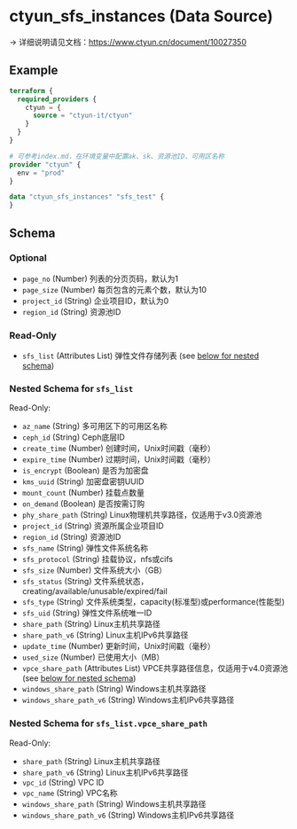 # ctyun_sfs_instances (Data Source)
-> 详细说明请见文档：https://www.ctyun.cn/document/10027350



## Example

```terraform
terraform {
  required_providers {
    ctyun = {
      source = "ctyun-it/ctyun"
    }
  }
}

# 可参考index.md，在环境变量中配置ak、sk、资源池ID、可用区名称
provider "ctyun" {
  env = "prod"
}

data "ctyun_sfs_instances" "sfs_test" {
}
```

<!-- schema generated by tfplugindocs -->
## Schema

### Optional

- `page_no` (Number) 列表的分页页码，默认为1
- `page_size` (Number) 每页包含的元素个数，默认为10
- `project_id` (String) 企业项目ID，默认为0
- `region_id` (String) 资源池ID

### Read-Only

- `sfs_list` (Attributes List) 弹性文件存储列表 (see [below for nested schema](#nestedatt--sfs_list))

<a id="nestedatt--sfs_list"></a>
### Nested Schema for `sfs_list`

Read-Only:

- `az_name` (String) 多可用区下的可用区名称
- `ceph_id` (String) Ceph底层ID
- `create_time` (Number) 创建时间，Unix时间戳（毫秒）
- `expire_time` (Number) 过期时间，Unix时间戳（毫秒）
- `is_encrypt` (Boolean) 是否为加密盘
- `kms_uuid` (String) 加密盘密钥UUID
- `mount_count` (Number) 挂载点数量
- `on_demand` (Boolean) 是否按需订购
- `phy_share_path` (String) Linux物理机共享路径，仅适用于v3.0资源池
- `project_id` (String) 资源所属企业项目ID
- `region_id` (String) 资源池ID
- `sfs_name` (String) 弹性文件系统名称
- `sfs_protocol` (String) 挂载协议，nfs或cifs
- `sfs_size` (Number) 文件系统大小（GB）
- `sfs_status` (String) 文件系统状态，creating/available/unusable/expired/fail
- `sfs_type` (String) 文件系统类型，capacity(标准型)或performance(性能型)
- `sfs_uid` (String) 弹性文件系统唯一ID
- `share_path` (String) Linux主机共享路径
- `share_path_v6` (String) Linux主机IPv6共享路径
- `update_time` (Number) 更新时间，Unix时间戳（毫秒）
- `used_size` (Number) 已使用大小（MB）
- `vpce_share_path` (Attributes List) VPCE共享路径信息，仅适用于v4.0资源池 (see [below for nested schema](#nestedatt--sfs_list--vpce_share_path))
- `windows_share_path` (String) Windows主机共享路径
- `windows_share_path_v6` (String) Windows主机IPv6共享路径

<a id="nestedatt--sfs_list--vpce_share_path"></a>
### Nested Schema for `sfs_list.vpce_share_path`

Read-Only:

- `share_path` (String) Linux主机共享路径
- `share_path_v6` (String) Linux主机IPv6共享路径
- `vpc_id` (String) VPC ID
- `vpc_name` (String) VPC名称
- `windows_share_path` (String) Windows主机共享路径
- `windows_share_path_v6` (String) Windows主机IPv6共享路径